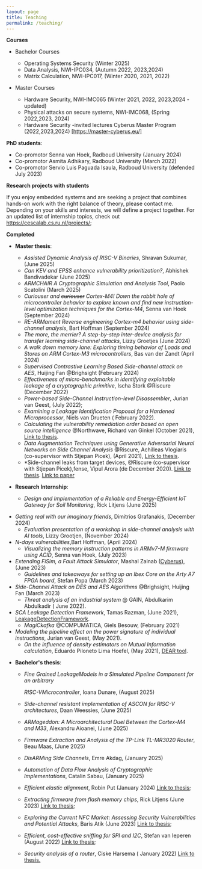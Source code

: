 ```yaml
---
layout: page
title: Teaching
permalink: /teaching/
---
```


 **Courses**

- Bachelor Courses
  - Operating Systems Security (Winter 2025)
  - Data Analysis, NWI-IPC034, (Autumn 2022, 2023,2024)
  - Matrix Calculation, NWI-IPC017, (Winter 2020, 2021, 2022)
  
- Master Courses
  - Hardware Security, NWI-IMC065 (Winter 2021, 2022, 2023,2024 -updated)
  - Physical attacks on secure systems, NWI-IMC068, (Spring 2022,2023, 2024)
  - Hardware Security -invited lectures Cyberus Master Program (2022,2023,2024) [https://master-cyberus.eu/]

**PhD students**: 

- Co-promotor Senna van Hoek,  Radboud University (January 2024)
- Co-promotor Asmita Adhikary,  Radboud University (March 2022)
- Co-promotor Servio Luis Paguada Isaula,  Radboud University (defended July 2023)

**Research projects with students**

If you enjoy embedded systems and are seeking a project that combines hands-on work with the right balance of theory, please contact me. Depending on your skills and interests, we will define a project together. For an updated list of internship topics, check out https://cescalab.cs.ru.nl/projects/; 

**Completed**

- **Master thesis**: 

  - *Assisted Dynamic Analysis of RISC-V Binaries*, Shravan Sukumar, (June 2025)
  - *Can KEV and EPSS enhance vulnerability prioritization?*, Abhishek Bandivadekar (June 2025)
  - *ARMCHAIR A Cryptographic Simulation and Analysis Tool*, Paolo Scatolini (March 2025)
  - *Curiouser and ~~curiouser~~  Cortex-M4! Down the rabbit hole of microcontroller behavior to explore known and find new instruction-level optimization techniques for the Cortex-M4*, Senna van Hoek (September 2024)
  - *RE-ARMament Reverse engineering Cortex-m4 behavior using side-channel analysis*, Bart Hoffman (September 2024)
  - *The more, the merrier? A step-by-step inter-device analysis for transfer learning side-channel attacks*, Lizzy Groetjes (June 2024)
  -  *A walk down memory lane: Exploring timing behavior of Loads and Stores on ARM Cortex-M3 microcontrollers*, Bas van der Zandt (April 2024)
  - *Supervised Contrastive Learning Based Side-channel attack on AES*, Huijing Fan @Brighsight (February 2024)
  - *Effectiveness of micro-benchmarks in identifying exploitable leakage of a cryptographic primitive*, Ischa Stork @Riscure (December 2022) 
  - *Power-based Side-Channel Instruction-level Disassembler*, Jurian van Geest, (July 2022); 
  - *Examining a Leakage Identification Proposal for a Hardened Microprocessor*,  Niels van Drueten ( February 2022).
  - *Calculating the vulnerability remediation order based on open source intelligence* @Northwave, Richard van Ginkel (October 2021), [Link to thesis](https://www.ru.nl/publish/pages/769526/richard_van_ginkel.pdf).
  - *Data Augmentation Techniques using Generative Adversarial Neural Networks on Side Channel Analysis* @Riscure, Achilleas Vlogiaris (co-supervisor with Stjepan Picek), (April 2021), [Link to thesis](https://repository.tudelft.nl/islandora/object/uuid%3Ad2d00b11-cea1-466e-9b17-2b244e33be25).
  - *Side-channel leaks from target devices, @Riscure (co-supervisor with Stjepan Picek),fense, Vipul Arora (de December 2020).  [Link to thesis](https://repository.tudelft.nl/islandora/object/uuid:5566f6d5-2cee-4f5c-b047-7c8e36e8306f?collection=education). [Link to paper](https://eprint.iacr.org/2021/905)
  
- **Research Internship**: 

  * *Design and Implementation of a Reliable and Energy-Efficient IoT Gateway for Soil Monitoring*, Rick Litjens (June 2025)
* *Getting real with our imaginary friends*, Dimitrios Grafanakis, (December 2024)
  * *Evaluation presentation of a workshop in side-channel analysis with AI tools*, Lizzy Grootjen, (November 2024)
* *N-days vulnerabilities*,Bart Hoffman, (April 2024)
  * *Visualizing the memory instruction patterns in ARMv7-M firmware using ACID*, Senna van Hoek, (July 2023)
* *Extending FiSim, a Fault Attack Simulator*, Mashal Zainab ([Cyberus](https://ec.europa.eu/info/funding-tenders/opportunities/portal/screen/how-to-participate/org-details/999999999/project/101049712/program/43353764/details)), (June 2023)
  * *Guidelines and takeaways for setting up an Ibex Core on the Arty A7 FPGA board*, Stefan Popa (March 2023)
* *Side-Channel Attack on DES and AES Algorithms* @Brighsight,  Huijing Fan (March 2023)
  * *Threat analysis of an industrial system*  @ GAIN, Abdulkarim Abdulkadir ( June 2022). 
* *SCA Leakage Detection Framework*,  Tamas Razman, (June 2021),  [LeakageDetectionFramework](https://github.com/RazePerson/sca-leakage-detection-framework).
  * *MagiCkafka* @COMPUMATICA, Giels Besouw, (February 2021)
* *Modeling the pipeline effect on the power signature of individual instructions*,  Jurian van Geest, (May 2021).
  * *On the influence of density estimators on Mutual Information calculation*,  Eduardo Piloneto Lima Hoefel, (May 2021), [DEAR tool](https://github.com/eduardoHoefel/dear-tool).

- **Bachelor's thesis**: 

  -  *Fine Grained LeakageModels in a Simulated Pipeline Component for an arbitrary*
  
     *RISC-VMicrocontroller*, Ioana Dunare, (August 2025)
  -  *Side-channel resistant implementation of ASCON for RISC-V architectures*,  Daan Weessies, (June 2025)
  - *ARMageddon: A Microarchitectural Duel Between the Cortex-M4 and M33*, Alexandru Aioanei, (June 2025)
  - *Firmware Extraction and Analysis of the TP-Link TL-MR3020 Router*, Beau Maas, (June 2025)
  - *DisARMing Side Channels*, Emre Akdag, (January 2025)
  - *Automation of Data Flow Analysis of Cryptographic Implementations*, Catalin Sabau, (January 2025)
  - *Efficient elastic alignment*, Robin Put (January 2024) [Link to thesis](https://www.cs.ru.nl/bachelors-theses/2024/Robin_Put___1031986___Efficient_Elastic_Alignment_in_CUDA.pdf);
  - *Extracting firmware from flash memory chips*, Rick Litjens (June 2023) [Link to thesis](https://www.cs.ru.nl/bachelors-theses/2023/Rick_Litjens___1042847___Extracting_firmware_from_flash_memory_chips.pdf);
  - *Exploring the Current NFC Market: Assessing Security Vulnerabilities and Potential Attacks*, Baris Atik (June 2023) [Link to thesis](https://www.cs.ru.nl/bachelors-theses/2023/Bar%C4%B1s_Cagr%C4%B1_Atik___1039097___NFC_-_Exploring_the_Current_NFC_Market_-_Assessing_Security_Vulnerabilities_and_Potential_Attacks.pdf);
  - *Efficient, cost-effective sniffing for SPI and I2C*,  Stefan van Ieperen (August 2022) [Link to thesis](https://www.cs.ru.nl/bachelors-theses/2022/Stefan_van_Ieperen___1045156___Sniffing_communications_between_an_Arduino_and_its_peripheral_sensor.pdf);
  
  * *Security analysis of a router*, Ciske Harsema ( January 2022) [Link to thesis.](https://www.cs.ru.nl/bachelors-theses/)



